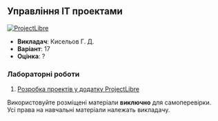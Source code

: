 ## Управління ІТ проектами

[![ProjectLibre](https://img.shields.io/badge/ProjectLibre-black?style=for-the-badge&logo=openproject&logoColor=red)](#)

- **Викладач**: Кисельов Г. Д.
- **Варіант**: 17
- **Оцінка**: ?

### Лабораторні роботи
  1. [Розробка проектів у додатку ProjectLibre](./Lab1/)

Використовуйте розміщені матеріали **виключно** для самоперевірки. <br>
Усі права на навчальні матеріали належать викладачу.